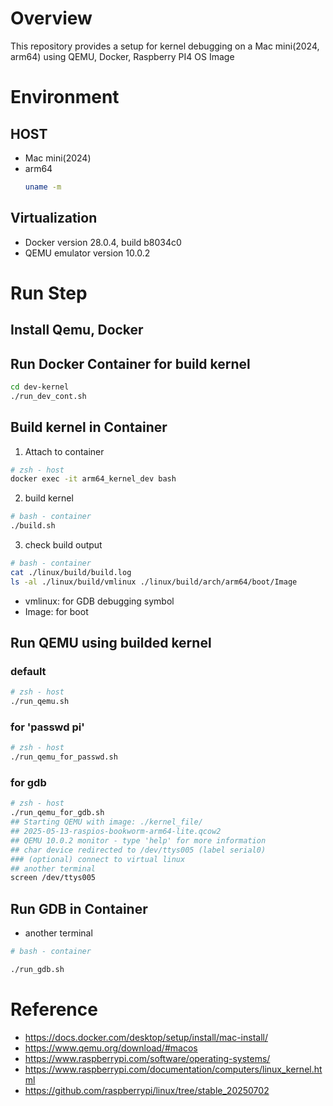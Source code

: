 # Overview
This repository provides a setup for kernel debugging on a Mac mini(2024, arm64) using QEMU, Docker, Raspberry PI4 OS Image 

# Environment
## HOST
- Mac mini(2024)
- arm64 
    ``` zsh
    uname -m
    ```
## Virtualization
- Docker version 28.0.4, build b8034c0
- QEMU emulator version 10.0.2

# Run Step
## Install Qemu, Docker
## Run Docker Container for build kernel
```zsh
cd dev-kernel
./run_dev_cont.sh
```
## Build kernel in Container
1. Attach to container
```zsh
# zsh - host
docker exec -it arm64_kernel_dev bash
```
2. build kernel
```bash
# bash - container
./build.sh
```
3. check build output
```bash
# bash - container
cat ./linux/build/build.log
ls -al ./linux/build/vmlinux ./linux/build/arch/arm64/boot/Image
```
- vmlinux: for GDB debugging symbol
- Image: for boot
## Run QEMU using builded kernel
### default
```zsh
# zsh - host
./run_qemu.sh
```
### for 'passwd pi'
```zsh
# zsh - host
./run_qemu_for_passwd.sh
```
### for gdb
```zsh
# zsh - host
./run_qemu_for_gdb.sh
## Starting QEMU with image: ./kernel_file/
## 2025-05-13-raspios-bookworm-arm64-lite.qcow2
## QEMU 10.0.2 monitor - type 'help' for more information
## char device redirected to /dev/ttys005 (label serial0)
### (optional) connect to virtual linux
## another terminal
screen /dev/ttys005 
```
## Run GDB in Container
- another terminal
```bash
# bash - container

./run_gdb.sh
```

# Reference
- https://docs.docker.com/desktop/setup/install/mac-install/
- https://www.qemu.org/download/#macos
- https://www.raspberrypi.com/software/operating-systems/
- https://www.raspberrypi.com/documentation/computers/linux_kernel.html
- https://github.com/raspberrypi/linux/tree/stable_20250702
